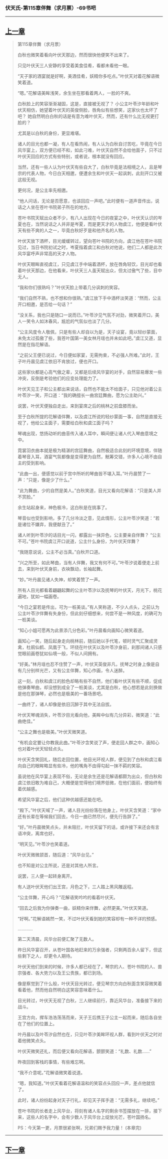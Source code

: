 ### 伏天氏-第115章伴舞（求月票）-69书吧

--------
[上一章](./0a8d1f43e45f0d77fe09940febfcc478.md)
--------


>
>
>
>第115章伴舞（求月票）
>
>白秋也微笑着看向叶伏天那边，然而很快他便笑不出来了。
>
>只见叶伏天三人安静的享受着美食佳肴，看都未看他一眼。
>
>“天子家的酒宴就是好啊，美酒佳肴，妖精你多吃点。”叶伏天对着花解语微笑着道。
>
>“嗯。”花解语美眸浅笑，余生坐在那看着两人，一脸的不爽。
>
>白秋脸上的笑容渐渐凝固，这是，直接被无视了？
>小公主叶苓汐年龄和叶伏天相仿，她望着叶伏天的英俊侧脸，唇角似有些想笑，这家伙也太坏了吧？
>她自然明白白秋的话是有意为难叶伏天，然而，还有什么比无视更打脸的？
>
>尤其是以白秋的身份，更显难堪。
>
>诸人的目光也都一凝，有人在看热闹，有人认为白秋自讨苦吃，毕竟在今日风华宴上，双方便已经不和，如此刁难，叶伏天自然不会给他面子，只不过叶伏天回应的方式有些特别，或者说，根本就没有回应。
>
>当然，还有一些人认为叶伏天有些自大了，白秋毕竟是法相境之人，且是琴宗的代表人物，今日白天相邀，便遭余生和叶伏天一起讽刺，此刻开口又被这般无视。
>
>更何况，是公主率先相邀。
>
>“他人问话，无论是否愿意，也该回应一声吧。”此时便有一道声音传出，说话之人坐在苍叶书院弟子所在的地方。
>
>苍叶书院天赋出众者不少，有八人出现在今日的夜宴之中，叶伏天认识的岑夏也在，当然说话之人并非是岑夏，而是更天才的人物虞江，他便是看叶伏天有些不爽的人之一，毕竟白秋好歹是和他齐名的人物。
>
>叶伏天放下酒杯，目光缓缓转过，望向苍叶书院的方向，虞江他在苍叶书院见过，当日书院初试之时，岑夏指着虞江和白秋对他说，他们二人都是此次风华宴呼声非常高的天才人物。
>
>叶伏天眼眸直视虞江，只见虞江手中端着酒杯，放在唇角轻饮，目光却也看着叶伏天那边，在他看来，叶伏天三人虽天赋出众，但太过傲气了些，目中无人。
>
>“我和你们很熟吗？”叶伏天脸上带着几分讽刺的笑容。
>
>“我们自然不熟，也不想和你很熟。”虞江放下手中酒杯淡笑道：“然而，公主开口相邀，是否给一句话？”
>
>“没关系，我也只是随口一说而已。”叶苓汐见气氛不对劲，微笑着开口，美人一笑令人如沐春风，尴尬的气氛似也淡了几分。
>
>“公主风度令人敬佩，只是有些人却自以为是，天子设宴，竟以轻纱蒙面，未免太过孤傲了些，我苍叶国第一美女林月瑶也并未如此吧。”虞江又道，显然是在指花解语。
>
>“之前父王便已说过，今日便如家宴，无需拘束，不必强人所难。”此时，王子叶丹晨见虞江依旧不肯放过，便也开口。
>
>这些家伙都是心高气傲之辈，又都是后续风华宴的对手，自然容易爆发一些冲突，反倒是考验他们的应变处理能力了。
>
>叶伏天见王子和公主都出来说话，自然也不能太不给面子，只见他对着公主叶苓汐一笑，开口道：“我的确擅长一曲宫廷舞曲，愿为公主助兴。”
>
>说罢，叶伏天便独自走出，来到宴席之后的桃林之前盘膝而坐。
>
>至于白秋所提的花解语伴舞，以及虞江所说的轻纱蒙面一事，自然是直接无视了，他给公主面子，需要给白秋和虞江面子吗？
>
>琴魂出现，悠扬动听的曲音传入诸人耳中，瞬间便让诸人代入琴曲意境之中。
>
>霓裳羽衣曲本就是极为精湛的宫廷舞曲，自然极适合此刻的环境意境，伴随着琴音入耳，酒宴气氛都像是变得更为自然，觥筹交错，许多人心境不由自主的受到影响。
>
>“此曲一出，便感觉以前于宫中所听的琴曲皆不堪入耳。”叶丹晨赞了一声：“只是，像是少了什么。”
>
>“此为舞曲，少的自然是美人。”白秋笑道，目光又看向花解语：“只是美人并不赏脸。”
>
>余生站起身来，神色极冷，这白秋是在挑事了。
>
>琴音似也受到影响，多了几分冷淡之意，见此情形，公主叶苓汐笑道：“若是诸位不嫌弃，我便献丑了。”
>
>诸人听到叶苓汐的话目光一闪，都露出一抹异色，公主要亲自伴舞？
>“公主不可。”苍叶书院虞江开口说道，公主什么身份，为叶伏天伴舞？
>
>“我随意说说，公主不必当真。”白秋开口道。
>
>“兴之所至，如此琴曲，当有人伴舞，我又有何不可。”叶苓汐说着便走上前去，来到叶伏天身前，衣袂飘动，长袖起舞。
>
>“妙。”叶丹晨见诸人失神，却笑着赞了一声。
>
>所有人目光都看着翩翩起舞的公主叶苓汐以及抚琴的叶伏天，月光下，桃花遍地，犹如一幅画卷。
>
>“今日之宴若是传出，可为一桩美谈。”有人笑称道，不少人点头，之前认为公主叶苓汐伴舞有失身份，但此刻仔细想来，何尝不是一种风度，的确可为一桩美谈。
>
>“知心小姐可愿再为此景添几分色彩。”叶丹晨看向画知心微笑着道。
>
>画知心一笑，随后起身走向桃林前，随后她以手代笔，顿时灵气汇聚成灵禽，杜鹃仙鹤、凤凰于飞，环绕在叶伏天以及叶苓汐身前，刹那间诸人只感觉眼前画卷犹如仙境一般，不似人间拥有。
>
>“好美。”林月瑶也忍不住赞了一声，叶伏天英俊非凡，抚琴之时身上像是自有几分别样光芒，又有公主伴舞，知心作画，令人迷醉。
>
>这一刻，白秋和虞江的脸色却略有些不自然，他们看叶伏天有些不顺，促成他弹奏琴曲，却没想到成全了一桩美谈，尤其是白秋，他心想若是此刻换做是他在那弹琴，必然也是极美的一番场景吧。
>
>一曲终了，诸人却像是依旧沉醉于其中无法自拔。
>
>叶伏天琴魂消失，叶苓汐目光看向他，美眸中似有几分异彩，微笑道：“此曲绝佳。”
>
>“公主之舞也是极美。”叶伏天微笑道。
>
>“有机会定要让你教我此曲。”叶苓汐含笑说了声，便走回人群之中，画知心也对着叶伏天轻轻点头。
>
>叶伏天含笑回礼，随后走回位置，他目光环视人群，便见到了白秋和虞江看向自己的眼眸略显有些冷，他的嘴角不由得勾起一抹不羁的笑容。
>
>虽说他在风华宴上表现不俗，无论是余生还是花解语都颇为出众，但白秋和虞江依旧敢为难自己，大概便是觉得他们境界低微，在他们面前，便始终有着优越感。
>
>希望风华宴之后，他们这种优越感还能在吧。
>
>“殿下。”叶伏天喊了一声，诸人目光纷纷落在他身上，叶伏天含笑道：“家中还有长辈在等候我们回去，今日一曲已然尽兴，便先行告辞了。”
>
>“好。”叶丹晨微笑点头，并未阻拦，叶伏天留下的话，或许接下来还会有言语冲突，离席也好。
>
>“明天见。”叶苓汐也笑着道。
>
>叶伏天微微颔首，随后道：“风华台见。”
>
>也不知是对公主所说，还是对其他人所言。
>
>说罢，三人便一起转身离开。
>
>有人送叶伏天他们出王宫，月色之下，三人踏上黑风雕返程。
>
>“公主伴舞，开心吗？”花解语笑吟吟的看着叶伏天。
>
>“回去之后我为你弹奏一曲，妖精你来伴舞，必然更美。”叶伏天笑道。
>
>“好啊。”花解语嫣然一笑，不过叶伏天看到她的笑容却有一种不详的预感。
>
>…………
>
>第二天清晨，风华台前便汇聚了无数人。
>
>昨日风华宴召开，从苍叶国各地赶来的万余强者，只剩两百余人留下，但这些剩下之人，却更令人期待。
>
>叶伏天他们到来的时候，许多人都已经在了，琴宗的人、苍叶书院的人、兽宗强者、各大势力以及王公贵族，都已到场。
>
>像是察觉到了什么般，叶伏天目光转过，便见琴宗方向白秋面含笑容微笑着看着他，然而他自然明白这笑容意味着什么。
>
>目光转过，叶伏天无视了白秋，三人继续前行，靠近风华台，准备接下来的战斗。
>
>王宫方向，撵车浩浩荡荡而来，天子王后携王子公主一起而来，随后各自坐在了他们的位置上。
>
>叶丹晨以及叶苓汐自然也在，只见叶苓汐美眸环视人群，看到叶伏天之时对着他微笑点头。
>
>叶伏天微笑还礼，而后便又看向花解语，颤颤笑道：“礼数、礼数……”
>
>昨夜回到客栈的事情，有些难忘啊。
>
>“我不介意呢。”花解语微笑着说道。
>
>“嗯，我知道。”叶伏天看着花解语温和的笑容点头回应一声，差点他就信了。
>
>此时，诸人纷纷起身对天子行礼，却见天子挥手道：“无需多礼，继续吧。”
>
>苍叶书院的长者走上风华台，将刻有诸人名字的剩余书签摆放在一排，接下来，这些人的名字中，会有少数人于风华台上绽放光芒，苍叶国扬名。
>
>PS：今天第一更，月票很紧张啊，兄弟们赐予我力量！
>(本章完)
>
>

--------
[下一章](./246e3c03cf53a801f1a0c5310cf6658b.md)
--------
